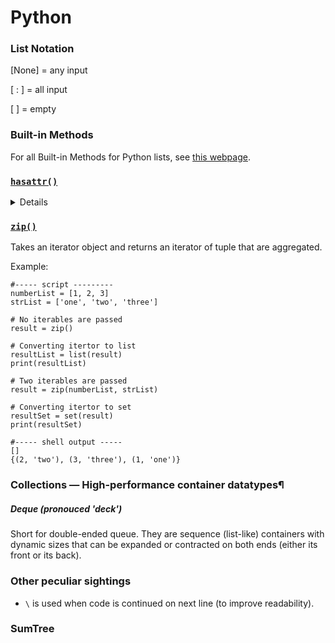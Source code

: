 # Python

### List Notation

[None] = any input 

[ : ] = all input

[ ] = empty

### Built-in Methods

For all Built-in Methods for Python lists, see [this webpage](https://www.programiz.com/python-programming/list#built).

### [`hasattr()`](https://www.programiz.com/python-programming/methods/built-in/hasattr) 
<details> 
    ### [`hasattr()`](https://www.programiz.com/python-programming/methods/built-in/hasattr) 
<p>

Checks if an object has an attribute by passing in the name to search for it. Returns a boolean.

Example: 
```
#----- script ---------

class Person:
    age = 23
    name = 'Adam'

person = Person()

print('Person has age?:', hasattr(person, 'age'))
print('Person has salary?:', hasattr(person, 'salary'))
#----- shell output -----

Person has age?: True
Person has salary?: False
```
</p>
</details>

### [`zip()`](https://www.programiz.com/python-programming/methods/built-in/zip)

Takes an iterator object and returns an iterator of tuple that are aggregated. 

Example: 
```
#----- script ---------
numberList = [1, 2, 3]
strList = ['one', 'two', 'three']

# No iterables are passed
result = zip()

# Converting itertor to list
resultList = list(result)
print(resultList)

# Two iterables are passed
result = zip(numberList, strList)

# Converting itertor to set
resultSet = set(result)
print(resultSet)

#----- shell output -----
[]
{(2, 'two'), (3, 'three'), (1, 'one')}
```


### Collections — High-performance container datatypes¶

##### Deque (pronouced 'deck') 
Short for double-ended queue. They are sequence (list-like) containers with dynamic sizes that can be expanded or contracted on both ends (either its front or its back).





### Other peculiar sightings 

- `\` is used when code is continued on next line (to improve readability).

### SumTree
